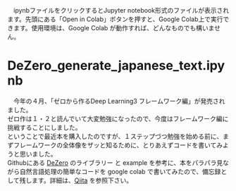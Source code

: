 　ipynbファイルをクリックするとJupyter notebook形式のファイルが表示されます。先頭にある「Open in Colab」ボタンを押すと、Google Colab上で実行できます。使用環境は、Google Colab が動作すれば、どんなものでも構いません。

# DeZero_generate_japanese_text.ipynb
　今年の４月、「ゼロから作るDeep Learning3 フレームワーク編」が発売されました。\
ゼロ作は１・２と読んでいて大変勉強になったので、今度はフレームワーク編に挑戦することにしました。\
ということで最近本を購入したのですが、１ステップづつ勉強を始める前に、まずフレームワークの全体像をザッと知るために、とりあえずコードを書いてみようと思いました。\
Githubにある [DeZero](https://github.com/oreilly-japan/deep-learning-from-scratch-3) のライブラリー と example を参考に、本をパラパラ見ながら自然言語処理の簡単なコードを google colab で書いてみたので、備忘録として残します。詳細は、[Qiita](https://qiita.com/jun40vn/items/18ae6a89dba9c312e8c6) を参照下さい。
